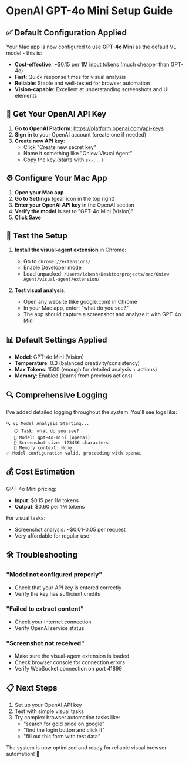 # OpenAI GPT-4o Mini Setup Guide

## ✅ **Default Configuration Applied**

Your Mac app is now configured to use **GPT-4o Mini** as the default VL model - this is:
- **Cost-effective**: ~$0.15 per 1M input tokens (much cheaper than GPT-4o)
- **Fast**: Quick response times for visual analysis
- **Reliable**: Stable and well-tested for browser automation
- **Vision-capable**: Excellent at understanding screenshots and UI elements

## 🔑 **Get Your OpenAI API Key**

1. **Go to OpenAI Platform**: https://platform.openai.com/api-keys
2. **Sign in** to your OpenAI account (create one if needed)
3. **Create new API key**:
   - Click "Create new secret key"
   - Name it something like "Oniew Visual Agent"
   - Copy the key (starts with `sk-...`)

## ⚙️ **Configure Your Mac App**

1. **Open your Mac app**
2. **Go to Settings** (gear icon in the top right)
3. **Enter your OpenAI API key** in the OpenAI section
4. **Verify the model** is set to "GPT-4o Mini (Vision)"
5. **Click Save**

## 🧪 **Test the Setup**

1. **Install the visual-agent extension** in Chrome:
   - Go to `chrome://extensions/`
   - Enable Developer mode
   - Load unpacked: `/Users/lokesh/Desktop/projects/mac/Oniew Agent/visual-agent/extension/`

2. **Test visual analysis**:
   - Open any website (like google.com) in Chrome
   - In your Mac app, enter: "what do you see?"
   - The app should capture a screenshot and analyze it with GPT-4o Mini

## 📊 **Default Settings Applied**

- **Model**: GPT-4o Mini (Vision)
- **Temperature**: 0.3 (balanced creativity/consistency)
- **Max Tokens**: 1500 (enough for detailed analysis + actions)
- **Memory**: Enabled (learns from previous actions)

## 🔍 **Comprehensive Logging**

I've added detailed logging throughout the system. You'll see logs like:
```
🔍 VL Model Analysis Starting...
   📋 Task: what do you see?
   🧠 Model: gpt-4o-mini (openai)
   📸 Screenshot size: 123456 characters
   🧩 Memory context: None
✅ Model configuration valid, proceeding with openai
```

## 💰 **Cost Estimation**

GPT-4o Mini pricing:
- **Input**: $0.15 per 1M tokens
- **Output**: $0.60 per 1M tokens

For visual tasks:
- Screenshot analysis: ~$0.01-0.05 per request
- Very affordable for regular use

## 🛠️ **Troubleshooting**

### "Model not configured properly"
- Check that your API key is entered correctly
- Verify the key has sufficient credits

### "Failed to extract content"
- Check your internet connection
- Verify OpenAI service status

### "Screenshot not received"
- Make sure the visual-agent extension is loaded
- Check browser console for connection errors
- Verify WebSocket connection on port 41899

## 📋 **Next Steps**

1. Set up your OpenAI API key
2. Test with simple visual tasks
3. Try complex browser automation tasks like:
   - "search for gold price on google"
   - "find the login button and click it"
   - "fill out this form with test data"

The system is now optimized and ready for reliable visual browser automation! 🎉
